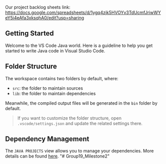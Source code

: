 

Our project backlog sheets link:
https://docs.google.com/spreadsheets/d/1ygq4zjk5HVOYv3TdUcmfJriwWYeY5i4eAfa3xksqhA0/edit?usp=sharing

## Getting Started

Welcome to the VS Code Java world. Here is a guideline to help you get started to write Java code in Visual Studio Code.

## Folder Structure

The workspace contains two folders by default, where:

- `src`: the folder to maintain sources
- `lib`: the folder to maintain dependencies

Meanwhile, the compiled output files will be generated in the `bin` folder by default.

> If you want to customize the folder structure, open `.vscode/settings.json` and update the related settings there.

## Dependency Management

The `JAVA PROJECTS` view allows you to manage your dependencies. More details can be found [here](https://github.com/microsoft/vscode-java-dependency#manage-dependencies).
"# Group19_Milestone2" 
